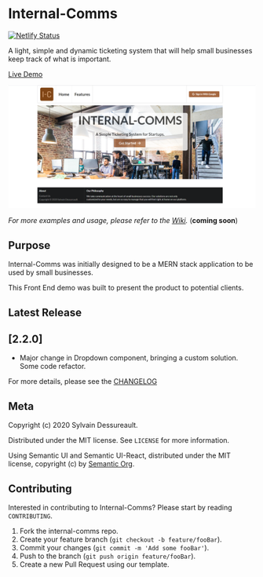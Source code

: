 # Internal-Comms

[![Netlify Status](https://api.netlify.com/api/v1/badges/4a189f1c-33d7-49c5-bd30-a9328f0d72dd/deploy-status)](https://app.netlify.com/sites/internalcomms/deploys)

A light, simple and dynamic ticketing system that will help small businesses keep track of what is important.

[Live Demo](https://internalcomms.netlify.app)

![](homepage-internal-comms.PNG)

_For more examples and usage, please refer to the [Wiki](https://github.com/wolfthread/internal-comms-demo/wiki)._ (**coming soon**)

## Purpose

Internal-Comms was initially designed to be a MERN stack application to be used by small businesses.

This Front End demo was built to present the product to potential clients.

## Latest Release

## [2.2.0]

- Major change in Dropdown component, bringing a custom solution. Some code refactor.

For more details, please see the [CHANGELOG](CHANGELOG.md)

## Meta

Copyright (c) 2020 Sylvain Dessureault.

Distributed under the MIT license. See `LICENSE` for more information.

Using Semantic UI and Semantic UI-React, distributed under the MIT license, copyright (c) by [Semantic Org](https://github.com/Semantic-Org).

## Contributing

Interested in contributing to Internal-Comms? Please start by reading `CONTRIBUTING`.

1. Fork the internal-comms repo.
2. Create your feature branch (`git checkout -b feature/fooBar`).
3. Commit your changes (`git commit -m 'Add some fooBar'`).
4. Push to the branch (`git push origin feature/fooBar`).
5. Create a new Pull Request using our template.
